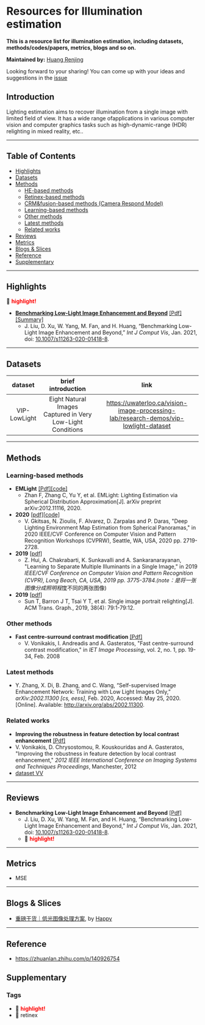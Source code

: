 # Resources for Illumination estimation
**This is a resource list for illumination estimation, including datasets, methods/codes/papers, metrics, blogs and so on.**

**Maintained by:** [Huang Renjing](https://github.com/rjhuang27)

Looking forward to your sharing! You can come up with your ideas and suggestions in the [issue](https://github.com/rjhuang27/Illumination_Estimation/issues)



## Introduction

Lighting estimation aims to recover illumination from a single image with limited field of view. It has a wide range ofapplications in various computer vision and computer graphics tasks such as high-dynamic-range (HDR) relighting in mixed reality, etc..

---

## Table of Contents
- [Highlights](#highlights)
- [Datasets](#datasets)
- [Methods](#methods)
  * [HE-based methods](#he-based-methods)
  * [Retinex-based methods](#retinex-based-methods)
  * [CRM&fusion-based methods (Camera Respond Model)](#crm-fusion-based-methods--camera-respond-model-)
  * [Learning-based methods](#learning-based-methods)
  * [Other methods](#other-methods)
  * [Latest methods](#latest-methods)
  * [Related works](#related-works)
- [Reviews](#reviews)
- [Metrics](#metrics)
- [Blogs & Slices](#blogs---slices)
- [Reference](#reference)
- [Supplementary](#supplementary)

---



## Highlights

:high_brightness: <font color='red'> **highlight!** </font>

- [**Benchmarking Low-Light Image Enhancement and Beyond**](recommended/recommended.md) [[Pdf]](https://link.springer.com/article/10.1007%2Fs11263-020-01418-8) [[Summary]](recommended/recommended.md)
  -  J. Liu, D. Xu, W. Yang, M. Fan, and H. Huang, “Benchmarking Low-Light Image Enhancement and Beyond,” *Int J Comput Vis*, Jan. 2021, doi: [10.1007/s11263-020-01418-8](https://doi.org/10.1007/s11263-020-01418-8).

------



## Datasets

|              dataset              |                      brief introduction                      |                             link                             |
| :-------------------------------: | :----------------------------------------------------------: | :----------------------------------------------------------: |
|           VIP-LowLight            |  Eight Natural Images Captured in Very Low-Light Conditions  | https://uwaterloo.ca/vision-image-processing-lab/research-demos/vip-lowlight-dataset |

---



## Methods

### Learning-based methods

* **EMLight** [[Pdf]](https://arxiv.org/pdf/2012.11116.pdf)[[code]](https://github.com/fnzhan/Illumination-Estimation)
  * Zhan F, Zhang C, Yu Y, et al. EMLight: Lighting Estimation via Spherical Distribution Approximation[J]. arXiv preprint arXiv:2012.11116,     2020. 
* **2020** [[pdf]](https://arxiv.org/pdf/2005.08000.pdf)[[code]](https://github.com/VCL3D/DeepPanoramaLighting)
  * V. Gkitsas, N. Zioulis, F. Alvarez, D. Zarpalas and P. Daras,  "Deep Lighting Environment Map Estimation from Spherical Panoramas," in       2020 IEEE/CVF Conference on Computer Vision and Pattern Recognition Workshops (CVPRW), Seattle, WA, USA, 2020 pp. 2719-2728.
* **2019** [[pdf]](https://arxiv.org/pdf/1811.12481v2.pdf)
  * Z. Hui, A. Chakrabarti, K. Sunkavalli and A. Sankaranarayanan,  "Learning to Separate Multiple Illuminants in a Single Image," in 2019 *IEEE/CVF Conference on Computer Vision and Pattern Recognition (CVPR), Long Beach, CA, USA, 2019 pp. 3775-3784.(note：是将一张图像分成照明程*度不同的两张图像)
* **2019** [[pdf]](https://arxiv.org/pdf/1905.00824v1.pdf)
  * Sun T, Barron J T, Tsai Y T, et al. Single image portrait relighting[J]. ACM Trans. Graph., 2019, 38(4): 79:1-79:12.


### Other methods

- **Fast centre-surround contrast modification** [[Pdf]](https://ieeexplore.ieee.org/document/4455541)
  - V. Vonikakis, I. Andreadis and A. Gasteratos, "Fast centre-surround contrast modification," in *IET Image Processing*, vol. 2, no. 1, pp. 19-34, Feb. 2008

### Latest methods

* Y. Zhang, X. Di, B. Zhang, and C. Wang, “Self-supervised Image Enhancement Network: Training with Low Light Images Only,” *arXiv:2002.11300 [cs, eess]*, Feb. 2020, Accessed: May 25, 2020. [Online]. Available: http://arxiv.org/abs/2002.11300.

### Related works

-  **Improving the robustness in feature detection by local contrast enhancement** [[Pdf]](https://ieeexplore.ieee.org/document/6295482)
  - V. Vonikakis, D. Chrysostomou, R. Kouskouridas and A. Gasteratos, "Improving the robustness in feature detection by local contrast enhancement," *2012 IEEE International Conference on Imaging Systems and Techniques Proceedings*, Manchester, 2012
  - [dataset VV](https://sites.google.com/site/vonikakis/datasets)

---



## Reviews

-  **Benchmarking Low-Light Image Enhancement and Beyond** [[Pdf]](https://link.springer.com/article/10.1007%2Fs11263-020-01418-8)
   -  J. Liu, D. Xu, W. Yang, M. Fan, and H. Huang, “Benchmarking Low-Light Image Enhancement and Beyond,” *Int J Comput Vis*, Jan. 2021, doi: [10.1007/s11263-020-01418-8](https://doi.org/10.1007/s11263-020-01418-8).
   -  :high_brightness: <font color='red'> **highlight!** </font>

---



## Metrics

- MSE
---



## Blogs & Slices

- [重磅干货｜低光图像处理方案](https://zhuanlan.zhihu.com/p/140926754), by [Happy](https://www.zhihu.com/people/wsp_tcl)

---



## Reference

- https://zhuanlan.zhihu.com/p/140926754




## Supplementary

### Tags

- :high_brightness: <font color='red'> **highlight!** </font>
- :bookmark: retinex
